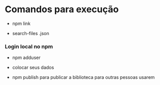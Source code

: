 # Comandos para execução

* npm link

* search-files .json

### Login local no npm

* npm adduser
- colocar seus dados

* npm publish para publicar a biblioteca para outras pessoas usarem